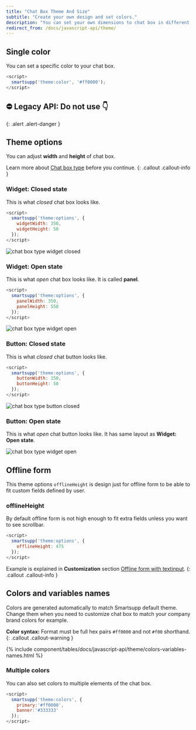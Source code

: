 ```yaml
---
title: "Chat Box Theme And Size"
subtitle: "Create your own design and set colors."
description: "You can set your own dimensions to chat box in different states and adjust colors to fit your branding."
redirect_from: /docs/javascript-api/theme/
---
```


## Single color

You can set a specific color to your chat box.

```js
<script>
  smartsupp('theme:color', '#ff0000');
</script>
```

## ⛔ Legacy API: Do not use 👇
{: .alert .alert-danger }

## Theme options

You can adjust **width** and **height** of chat box.

Learn more about [Chat box type](/docs/customization/chat-box-type/) before you continue.
{: .callout .callout-info }

### Widget: Closed state

This is what *closed* chat box looks like.

```js
<script>
  smartsupp('theme:options', {
    widgetWidth: 350,
    widgetHeight: 50
  });
</script>
```

![chat box type widget closed](/assets/img/docs/javascript-api/theme/chat-box-type-widget-closed.png)

### Widget: Open state

This is what *open* chat box looks like. It is called **panel**.

```js
<script>
  smartsupp('theme:options', {
    panelWidth: 350,
    panelHeight: 550
  });
</script>
```

![chat box type widget open](/assets/img/docs/javascript-api/theme/chat-box-type-widget-open.png)

### Button: Closed state

This is what *closed* chat button looks like.

```js
<script>
  smartsupp('theme:options', {
    buttonWidth: 150,
    buttonHeight: 50
  });
</script>
```

![chat box type button closed](/assets/img/docs/javascript-api/theme/chat-box-type-button-closed.png)

### Button: Open state

This is what *open* chat button looks like. It has same layout as **Widget: Open state**.

![chat box type widget open](/assets/img/docs/javascript-api/theme/chat-box-type-widget-open.png)

## Offline form

This theme options `offlineHeight` is design just for offline form to be able to fit custom fields defined by user.

### offlineHeight

By default offline form is not high enough to fit extra fields unless you want to see scrollbar.

```js
<script>
  smartsupp('theme:options', {
    offlineHeight: 475
  });
</script>
```

Example is explained in **Customization** section [Offline form with textinput](/docs/customization/offline-form/#offline-form-with-textinput).
{: .callout .callout-info }


## Colors and variables names

Colors are generated automatically to match Smartsupp default theme. Change them when you need to customize chat box to match your company brand colors for example.

**Color syntax:** Format must be full hex pairs `#ff0000` and not `#f00` shorthand.
{: .callout .callout-warning }

{% include component/tables/docs/javascript-api/theme/colors-variables-names.html %}

### Multiple colors

You can also set colors to multiple elements of the chat box.

```js
<script>
  smartsupp('theme:colors', { 
    primary:'#ff0000',
    banner:'#333333'
  });
</script>
```